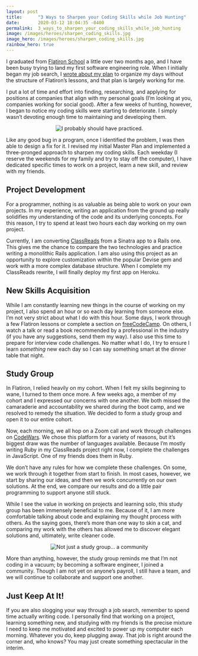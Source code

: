 ```yaml
---
layout: post
title:      "3 Ways to Sharpen your Coding Skills while Job Hunting"
date:       2020-03-12 18:04:35 -0400
permalink:  3_ways_to_sharpen_your_coding_skills_while_job_hunting
image: /images/heroes/sharpen_coding_skills.jpg
image_hero: /images/heroes/sharpen_coding_skills.jpg
rainbow_hero: true
---
```



I graduated from [Flatiron School](https://flatironschool.com/) a little over two months ago, and I have been busy trying to land my first software engineering role. When I initially began my job search, I [wrote about my plan](https://www.codewitch.dev/post-graduation_organization) to organize my days without the structure of Flatiron’s lessons, and that plan is largely working for me.

I put a lot of time and effort into finding, researching, and applying for positions at companies that align with my personal goals (I’m looking at you, companies working for social good). After a few weeks of hunting, however, I began to notice my coding skills were starting to deteriorate. I simply wasn’t devoting enough time to maintaining and developing them.

<center>
<img src='https://media.giphy.com/media/8AfVHQbGG8dxGCC7ES/source.gif' alt="I probably should have practiced."/>
</center>

Like any good bug in a program, once I identified the problem, I was then able to design a fix for it. I revised my initial Master Plan and implemented a three-pronged approach to sharpen my coding skills. Each weekday (I reserve the weekends for my family and try to stay off the computer), I have dedicated specific times to work on a project, learn a new skill, and review with my friends.


## Project Development

For a programmer, nothing is as valuable as being able to work on your own projects. In my experience, writing an application from the ground up really solidifies my understanding of the code and its underlying concepts. For this reason, I try to spend at least two hours each day working on my own project.

Currently, I am converting [ClassReads](https://www.codewitch.dev/classreads_my_sinatra_project) from a Sinatra app to a Rails one. This gives me the chance to compare the two technologies and practice writing a monolithic Rails application. I am also using this project as an opportunity to explore customization within the popular Devise gem and work with a more complex database structure. When I complete my ClassReads rewrite, I will finally deploy my first app on Heroku.


## New Skills Acquisition

While I am constantly learning new things in the course of working on my project, I also spend an hour or so each day learning from someone else. I’m not very strict about what I do with this hour. Some days, I work through a few Flatiron lessons or complete a section on [freeCodeCamp](https://www.freecodecamp.org/learn). On others, I watch a talk or read a book recommended by a professional in the industry (if you have any suggestions, send them my way). I also use this time to prepare for interview code challenges. No matter what I do, I try to ensure I learn _something_ new each day so I can say something smart at the dinner table that night.


## Study Group

In Flatiron, I relied heavily on my cohort. When I felt my skills beginning to wane, I turned to them once more. A few weeks ago, a member of my cohort and I expressed our concerns with one another. We both missed the camaraderie and accountability we shared during the boot camp, and we resolved to remedy the situation. We decided to form a study group and open it to our entire cohort.

Now, each morning, we all hop on a Zoom call and work through challenges on [CodeWars](www.codewars.com/r/RskDBA). We chose this platform for a variety of reasons, but it’s biggest draw was the number of languages available. Because I’m mostly writing Ruby in my ClassReads project right now, I complete the challenges in JavaScript. One of my friends does them in Ruby. 

We don’t have any rules for how we complete these challenges. On some, we work through it together from start to finish. In most cases, however, we start by sharing our ideas, and then we work concurrently on our own solutions. At the end, we compare our results and do a little pair programming to support anyone still stuck. 

While I see the value in working on projects and learning solo, this study group has been immensely beneficial to me. Because of it, I am more comfortable talking about code and explaining my thought process with others. As the saying goes, there’s more than one way to skin a cat, and comparing my work with the others has allowed me to discover elegant solutions and, ultimately, write cleaner code. 

<center>
<img src='https://media.giphy.com/media/z4BweLBoZ7Rsc/source.gif' alt="Not just a study group... a community"/>
</center>

More than anything, however, the study group reminds me that I’m not coding in a vacuum; by becoming a software engineer, I joined a community. Though I am not yet on anyone’s payroll, I still have a team, and we will continue to collaborate and support one another.


## Just Keep At It! 

If you are also slogging your way through a job search, remember to spend time actually writing code. I personally find that working on a project, learning something new, and studying with my friends is the precise mixture I need to keep me motivated and excited to power up my computer each morning. Whatever you do, keep plugging away. That job is right around the corner and, who knows? You may just create something spectacular in the interim.
